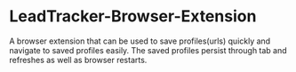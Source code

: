 # LeadTracker-Browser-Extension
A browser extension that can be used to save profiles(urls) quickly and navigate to saved profiles easily. The saved profiles persist through tab and refreshes as well as browser restarts.
